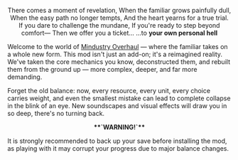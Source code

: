 <p align='center'>There comes a moment of revelation,  
When the familiar grows painfully dull,  
When the easy path no longer tempts,  
And the heart yearns for a true trial.  
If you dare to challenge the mundane,  
If you're ready to step beyond comfort—  
Then we offer you a ticket... 
...to <b>your own personal hell</p></b>
<p align='centre'>
Welcome to the world of <ins>Mindustry Overhaul</ins> — where the familiar takes on a whole new form. This mod isn't just an add-on; it's a reimagined reality. We've taken the core mechanics you know, deconstructed them, and rebuilt them from the ground up — more complex, deeper, and far more demanding. </p>
Forget the old balance: now, every resource, every unit, every choice carries weight, and even the smallest mistake can lead to complete collapse in the blink of an eye.  
New soundscapes and visual effects will draw you in so deep, there's no turning back.

<p align='center'><b>**`WARNING!`**</b></p>

It is strongly recommended to back up your save before installing the mod, as playing with it may corrupt your progress due to major balance changes.
